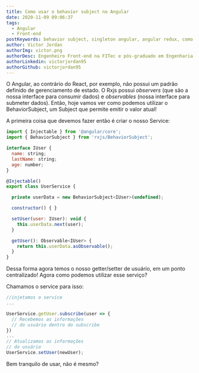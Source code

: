 ```yaml
---
title: Como usar o behavior subject no Angular
date: 2020-11-09 09:06:37
tags:
  - Angular
  - Front-end
postKeywords: behavior subject, singleton angular, angular redux, como usar behavior, como compartilhar dado angular, angular service, angular tips, dicas angular, front-end, angular, javascript
author: Victor Jordan
authorImg: victor.png
authorDesc: Engenheiro Front-end na FITec e pós-graduado em Engenharia de Software pela PUC-MG e formado em Banco de Dados pela Fatec, apaixonado por usabilidade, performance e UX!
authorLinkedin: victorjordan95
authorGithub: victorjordan95
---
```


O Angular, ao contrário do React, por exemplo, não possui um padrão definido de gerenciamento de estado.
O Rxjs possui _observers_ (que são a nossa interface para consumir dados) e _observables_ (nossa interface para submeter dados).
Então, hoje vamos ver como podemos utilizar o BehaviorSubject, um Subject que permite emitir o valor atual!

<!-- more -->

A primeira coisa que devemos fazer então é criar o nosso Service:

```javascript
import { Injectable } from '@angular/core';
import { BehaviorSubject } from 'rxjs/BehaviorSubject';

interface IUser {
  name: string;
  lastName: string;
  age: number;
}

@Injectable()
export class UserService {

  private userData = new BehaviorSubject<IUser>(undefined);

  constructor() { }

  setUser(user: IUser): void {
    this.userData.next(user);
  }

  getUser(): Observable<IUser> {
    return this.userData.asObservable();
  }
}
```

Dessa forma agora temos o nosso getter/setter de usuário, em um ponto centralizado!
Agora como podemos utilizar esse serviço?

Chamamos o service para isso:

```javascript
//injetamos o service
...

UserService.getUser.subscribe(user => {
  // Recebemos as informações
  // do usuário dentro do subscribe
})
...
// Atualizamos as informações
// do usuário
UserService.setUser(newUser);
```

Bem tranquilo de usar, não é mesmo?
